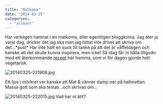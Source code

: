 ```yaml
---
title: "Matkoma"
date: "2014-03-25"
categories: 
  - "allmant"
---
```


Har verkligen hamnat i en matkoma, eller egentligen bloggkoma. Jag äter ju varje dag, dricker det jag ska men jag hittat inte drivet att skriva om det...\*pust\* Har inte haft en suck till tanke på att det är våffeldagen och kanske att det skulle kunna inspirera, men icke! Så idag får ni hålla tillgodo med ett återkommande [recept](/posts/eko-reko/) här hemma, som vi för dagen gjorde helt vegetarisk.  
  
![20140325-221906.jpg](/static/img/20140325-221906.jpg)

Ett ljus i mörkret var kanske att Mat & vänner damp ner på hallmattan. Massa gott som ska testas...och skrivas om...  
  
![20140325-222015.jpg](/static/img/20140325-222015.jpg)
Vad har ni ätit?
